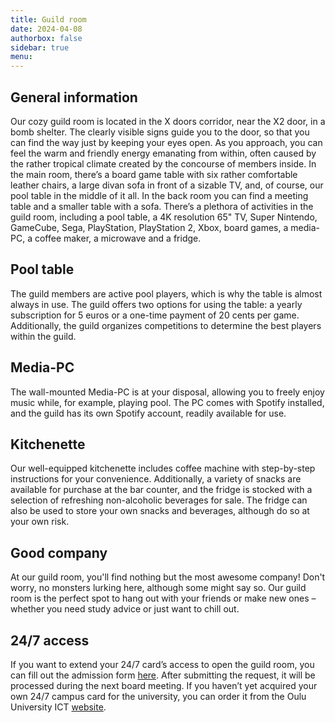 ```yaml
---
title: Guild room
date: 2024-04-08
authorbox: false
sidebar: true
menu:
---
```


## General information

Our cozy guild room is located in the X doors corridor, near the X2 door, in a bomb shelter. The clearly visible signs guide you to the door, so that you can find the way just by keeping your eyes open. As you approach, you can feel the warm and friendly energy emanating from within, often caused by the rather tropical climate created by the concourse of members inside. In the main room, there’s a board game table with six rather comfortable leather chairs, a large divan sofa in front of a sizable TV, and, of course, our pool table in the middle of it all. In the back room you can find a meeting table and a smaller table with a sofa.
There’s a plethora of activities in the guild room, including a pool table, a 4K resolution 65" TV, Super Nintendo, GameCube, Sega, PlayStation, PlayStation 2, Xbox, board games, a media-PC, a coffee maker, a microwave and a fridge.

## Pool table

The guild members are active pool players, which is why the table is almost always in use. The guild offers two options for using the table: a yearly subscription for 5 euros or a one-time payment of 20 cents per game. Additionally, the guild organizes competitions to determine the best players within the guild.

## Media-PC

The wall-mounted Media-PC is at your disposal, allowing you to freely enjoy music while, for example, playing pool. The PC comes with Spotify installed, and the guild has its own Spotify account, readily available for use.

## Kitchenette

Our well-equipped kitchenette includes coffee machine with step-by-step instructions for your convenience. Additionally, a variety of snacks are available for purchase at the bar counter, and the fridge is stocked with a selection of refreshing non-alcoholic beverages for sale. The fridge can also be used to store your own snacks and beverages, although do so at your own risk.

## Good company

At our guild room, you'll find nothing but the most awesome company! Don't worry, no monsters lurking here, although some might say so. Our guild room is the perfect spot to hang out with your friends or make new ones – whether you need study advice or just want to chill out.

## 24/7 access

If you want to extend your 24/7 card’s access to open the guild room, you can fill out the admission form [here](https://otit.fi/247). After submitting the request, it will be processed during the next board meeting.
If you haven’t yet acquired your own 24/7 campus card for the university, you can order it from the Oulu University ICT [website](https://ict.oulu.fi/15922/).
